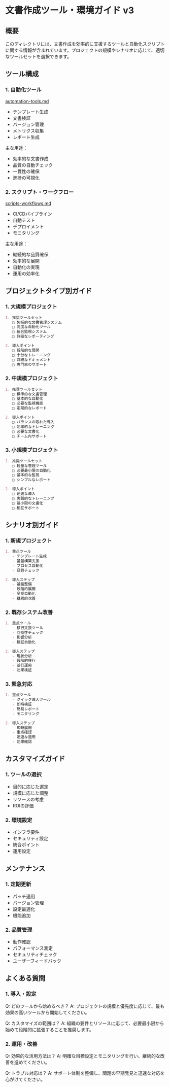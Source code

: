 # 文書作成ツール・環境ガイド v3

## 概要
このディレクトリには、文書作成を効率的に支援するツールと自動化スクリプトに関する情報が含まれています。プロジェクトの規模やシナリオに応じて、適切なツールセットを選択できます。

## ツール構成

### 1. 自動化ツール
[automation-tools.md](./automation-tools.md)
- テンプレート生成
- 文書検証
- バージョン管理
- メトリクス収集
- レポート生成

主な用途：
- 効率的な文書作成
- 品質の自動チェック
- 一貫性の確保
- 進捗の可視化

### 2. スクリプト・ワークフロー
[scripts-workflows.md](./scripts-workflows.md)
- CI/CDパイプライン
- 自動テスト
- デプロイメント
- モニタリング

主な用途：
- 継続的な品質確保
- 効率的な展開
- 自動化の実現
- 運用の効率化

## プロジェクトタイプ別ガイド

### 1. 大規模プロジェクト
```markdown
1. 推奨ツールセット
   □ 包括的な文書管理システム
   □ 高度な自動化ツール
   □ 統合監視システム
   □ 詳細なレポーティング

2. 導入ポイント
   □ 段階的な展開
   □ 十分なトレーニング
   □ 詳細なドキュメント
   □ 専門家のサポート
```

### 2. 中規模プロジェクト
```markdown
1. 推奨ツールセット
   □ 標準的な文書管理
   □ 基本的な自動化
   □ 必要な監視機能
   □ 定期的なレポート

2. 導入ポイント
   □ バランスの取れた導入
   □ 効率的なトレーニング
   □ 必要な文書化
   □ チーム内サポート
```

### 3. 小規模プロジェクト
```markdown
1. 推奨ツールセット
   □ 軽量な管理ツール
   □ 必要最小限の自動化
   □ 基本的な監視
   □ シンプルなレポート

2. 導入ポイント
   □ 迅速な導入
   □ 実践的なトレーニング
   □ 最小限の文書化
   □ 相互サポート
```

## シナリオ別ガイド

### 1. 新規プロジェクト
```markdown
1. 重点ツール
   - テンプレート生成
   - 基盤構築支援
   - プロセス自動化
   - 品質チェック

2. 導入ステップ
   - 基盤整備
   - 段階的展開
   - 早期自動化
   - 継続的改善
```

### 2. 既存システム改善
```markdown
1. 重点ツール
   - 移行支援ツール
   - 互換性チェック
   - 影響分析
   - 検証自動化

2. 導入ステップ
   - 現状分析
   - 段階的移行
   - 並行運用
   - 効果検証
```

### 3. 緊急対応
```markdown
1. 重点ツール
   - クイック導入ツール
   - 即時検証
   - 簡易レポート
   - モニタリング

2. 導入ステップ
   - 即時展開
   - 重点確認
   - 迅速な適用
   - 効果確認
```

## カスタマイズガイド

### 1. ツールの選択
- 目的に応じた選定
- 規模に応じた調整
- リソースの考慮
- ROIの評価

### 2. 環境設定
- インフラ要件
- セキュリティ設定
- 統合ポイント
- 運用設定

## メンテナンス

### 1. 定期更新
- パッチ適用
- バージョン管理
- 設定最適化
- 機能追加

### 2. 品質管理
- 動作確認
- パフォーマンス測定
- セキュリティチェック
- ユーザーフィードバック

## よくある質問

### 1. 導入・設定
Q: どのツールから始めるべき？
A: プロジェクトの規模と優先度に応じて、最も効果の高いツールから開始してください。

Q: カスタマイズの範囲は？
A: 組織の要件とリソースに応じて、必要最小限から始めて段階的に拡張することを推奨します。

### 2. 運用・改善
Q: 効果的な活用方法は？
A: 明確な目標設定とモニタリングを行い、継続的な改善を進めてください。

Q: トラブル対応は？
A: サポート体制を整備し、問題の早期発見と迅速な対応を心がけてください。